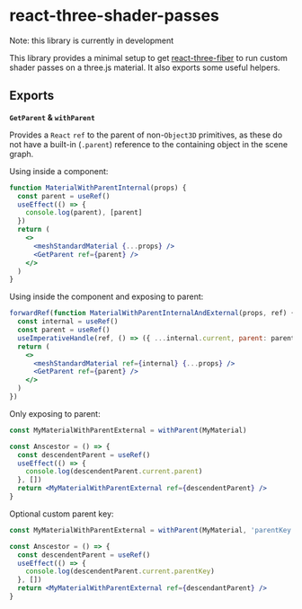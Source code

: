 # react-three-shader-passes

Note: this library is currently in development

This library provides a minimal setup to get [react-three-fiber](https://github.com/vitejs/vite-plugin-react/blob/main/packages/plugin-react/README.md) to run custom shader passes on a three.js material. It also exports some useful helpers.

## Exports

**`GetParent` & `withParent`**

Provides a `React` `ref` to the parent of non-`Object3D` primitives, as these do not have a built-in (`.parent`) reference to the containing object in the scene graph.

Using inside a component:

```jsx
function MaterialWithParentInternal(props) {
  const parent = useRef()
  useEffect(() => {
    console.log(parent), [parent]
  })
  return (
    <>
      <meshStandardMaterial {...props} />
      <GetParent ref={parent} />
    </>
  )
}
```

Using inside the component and exposing to parent:

```jsx
forwardRef(function MaterialWithParentInternalAndExternal(props, ref) {
  const internal = useRef()
  const parent = useRef()
  useImperativeHandle(ref, () => ({ ...internal.current, parent: parent.current }))
  return (
    <>
      <meshStandardMaterial ref={internal} {...props} />
      <GetParent ref={parent} />
    </>
  )
})
```

Only exposing to parent:

```jsx
const MyMaterialWithParentExternal = withParent(MyMaterial)
```

```jsx
const Anscestor = () => {
  const descendentParent = useRef()
  useEffect(() => {
    console.log(descendentParent.current.parent)
  }, [])
  return <MyMaterialWithParentExternal ref={descendentParent} />
}
```

Optional custom parent key:

```jsx
const MyMaterialWithParentExternal = withParent(MyMaterial, 'parentKey')
```

```jsx
const Anscestor = () => {
  const descendentParent = useRef()
  useEffect(() => {
    console.log(descendentParent.current.parentKey)
  }, [])
  return <MyMaterialWithParentExternal ref={descendantParent} />
}
```
